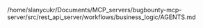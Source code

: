 /home/slanycukr/Documents/MCP_servers/bugbounty-mcp-server/src/rest_api_server/workflows/business_logic/AGENTS.md